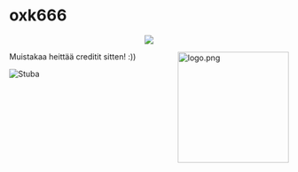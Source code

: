 # oxk666
<p align="center">
    <a href="#">
        <img src="https://cdn.discordapp.com/attachments/640991626902241291/938984388794912808/stuba.png">
    </a>
</p>

Muistakaa heittää creditit sitten! :))
<img align="right" src="https://raw.githubusercontent.com/ecriminal/ecriminal/main/assets/cannabis.png" alt="logo.png" width="200" /> 



<img src="https://komarev.com/ghpvc/?username=oxk666" alt="Stuba" />
